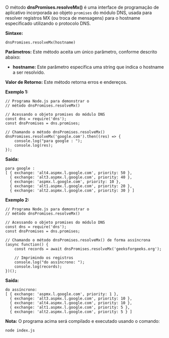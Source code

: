 O método **dnsPromises.resolveMx()** é uma interface de programação de aplicativo incorporada ao objeto `promises` do módulo DNS, usada para resolver registros MX (ou troca de mensagens) para o hostname especificado utilizando o protocolo DNS.

**Sintaxe:**

```
dnsPromises.resolveMx(hostname)
```

**Parâmetros:** Este método aceita um único parâmetro, conforme descrito abaixo:

- **hostname:** Este parâmetro especifica uma string que indica o hostname a ser resolvido.

**Valor de Retorno:** Este método retorna erros e endereços.

**Exemplo 1:**

```
// Programa Node.js para demonstrar o 
// método dnsPromises.resolveMx()

// Acessando o objeto promises do módulo DNS
const dns = require('dns'); 
const dnsPromises = dns.promises; 

// Chamando o método dnsPromises.resolveMx()
dnsPromises.resolveMx('google.com').then((res) => { 
    console.log("para google : "); 
    console.log(res); 
}); 
```

**Saída:**

```
para google : 
[ { exchange: 'alt4.aspmx.l.google.com', priority: 50 },
  { exchange: 'alt3.aspmx.l.google.com', priority: 40 },
  { exchange: 'aspmx.l.google.com', priority: 10 },
  { exchange: 'alt1.aspmx.l.google.com', priority: 20 },
  { exchange: 'alt2.aspmx.l.google.com', priority: 30 } ]
```

**Exemplo 2:**

```
// Programa Node.js para demonstrar o 
// método dnsPromises.resolveMx()

// Acessando o objeto promises do módulo DNS
const dns = require('dns'); 
const dnsPromises = dns.promises; 

// Chamando o método dnsPromises.resolveMx() de forma assíncrona
(async function() { 
    const records = await dnsPromises.resolveMx('geeksforgeeks.org'); 

    // Imprimindo os registros
    console.log("do assíncrono: "); 
    console.log(records);    
})(); 
```

**Saída:**

```
do assíncrono: 
[ { exchange: 'aspmx.l.google.com', priority: 1 },
  { exchange: 'alt3.aspmx.l.google.com', priority: 10 },
  { exchange: 'alt4.aspmx.l.google.com', priority: 10 },
  { exchange: 'alt1.aspmx.l.google.com', priority: 5 },
  { exchange: 'alt2.aspmx.l.google.com', priority: 5 } ]
```

**Nota:** O programa acima será compilado e executado usando o comando:

```
node index.js
```



